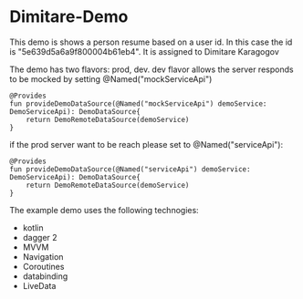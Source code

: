 # Dimitare-Demo

This demo is shows a person resume based on a user id. In this case the id is "5e639d5a6a9f800004b61eb4". It is assigned to Dimitare Karagogov

The demo has two flavors: prod, dev. 
dev flavor allows the server responds to be mocked by setting @Named("mockServiceApi")

    @Provides
    fun provideDemoDataSource(@Named("mockServiceApi") demoService: DemoServiceApi): DemoDataSource{
        return DemoRemoteDataSource(demoService)
    }

if the prod server want to be reach please set to @Named("serviceApi"):

    @Provides
    fun provideDemoDataSource(@Named("serviceApi") demoService: DemoServiceApi): DemoDataSource{
        return DemoRemoteDataSource(demoService)
    }


The example demo uses the following technogies:
   - kotlin
   - dagger 2
   - MVVM
   - Navigation 
   - Coroutines
   - databinding
   - LiveData